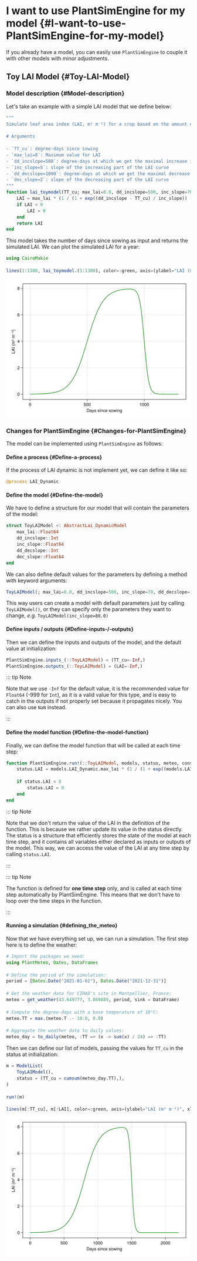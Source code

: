 
# I want to use PlantSimEngine for my model {#I-want-to-use-PlantSimEngine-for-my-model}

If you already have a model, you can easily use `PlantSimEngine` to couple it with other models with minor adjustments.

## Toy LAI Model {#Toy-LAI-Model}

### Model description {#Model-description}

Let&#39;s take an example with a simple LAI model that we define below:

```julia
"""
Simulate leaf area index (LAI, m² m⁻²) for a crop based on the amount of degree-days since sowing with a simple double-logistic function.

# Arguments

- `TT_cu`: degree-days since sowing
- `max_lai=8`: Maximum value for LAI
- `dd_incslope=500`: degree-days at which we get the maximal increase in LAI
- `inc_slope=5`: slope of the increasing part of the LAI curve
- `dd_decslope=1000`: degree-days at which we get the maximal decrease in LAI
- `dec_slope=2`: slope of the decreasing part of the LAI curve
"""
function lai_toymodel(TT_cu; max_lai=8.0, dd_incslope=500, inc_slope=70, dd_decslope=1000, dec_slope=20)
    LAI = max_lai * (1 / (1 + exp((dd_incslope - TT_cu) / inc_slope)) - 1 / (1 + exp((dd_decslope - TT_cu) / dec_slope)))
    if LAI < 0
        LAI = 0
    end
    return LAI
end
```


This model takes the number of days since sowing as input and returns the simulated LAI. We can plot the simulated LAI for a year:

```julia
using CairoMakie

lines(1:1300, lai_toymodel.(1:1300), color=:green, axis=(ylabel="LAI (m² m⁻²)", xlabel="Days since sowing"))
```

![](gmuzhla.png)

### Changes for PlantSimEngine {#Changes-for-PlantSimEngine}

The model can be implemented using `PlantSimEngine` as follows:

#### Define a process {#Define-a-process}

If the process of LAI dynamic is not implement yet, we can define it like so:

```julia
@process LAI_Dynamic
```


#### Define the model {#Define-the-model}

We have to define a structure for our model that will contain the parameters of the model:

```julia
struct ToyLAIModel <: AbstractLai_DynamicModel
    max_lai::Float64
    dd_incslope::Int
    inc_slope::Float64
    dd_decslope::Int
    dec_slope::Float64
end
```


We can also define default values for the parameters by defining a method with keyword arguments:

```julia
ToyLAIModel(; max_lai=8.0, dd_incslope=500, inc_slope=70, dd_decslope=1000, dec_slope=20) = ToyLAIModel(max_lai, dd_incslope, inc_slope, dd_decslope, dec_slope)
```


This way users can create a model with default parameters just by calling `ToyLAIModel()`, or they can specify only the parameters they want to change, _e.g._ `ToyLAIModel(inc_slope=80.0)`

#### Define inputs / outputs {#Define-inputs-/-outputs}

Then we can define the inputs and outputs of the model, and the default value at initialization:

```julia
PlantSimEngine.inputs_(::ToyLAIModel) = (TT_cu=-Inf,)
PlantSimEngine.outputs_(::ToyLAIModel) = (LAI=-Inf,)
```


::: tip Note

Note that we use `-Inf` for the default value, it is the recommended value for `Float64` (-999 for `Int`), as it is a valid value for this type, and is easy to catch in the outputs if not properly set because it propagates nicely. You can also use `NaN` instead.

:::

#### Define the model function {#Define-the-model-function}

Finally, we can define the model function that will be called at each time step:

```julia
function PlantSimEngine.run!(::ToyLAIModel, models, status, meteo, constants=nothing, extra=nothing)
    status.LAI = models.LAI_Dynamic.max_lai * (1 / (1 + exp((models.LAI_Dynamic.dd_incslope - status.TT_cu) / model.LAI_Dynamic.inc_slope)) - 1 / (1 + exp((models.LAI_Dynamic.dd_decslope - status.TT_cu) / models.LAI_Dynamic.dec_slope)))

    if status.LAI < 0
        status.LAI = 0
    end
end
```


::: tip Note

Note that we don&#39;t return the value of the LAI in the definition of the function. This is because we rather update its value in the status directly. The status is a structure that efficiently stores the state of the model at each time step, and it contains all variables either declared as inputs or outputs of the model. This way, we can access the value of the LAI at any time step by calling `status.LAI`.

:::

::: tip Note

The function is defined for **one time step** only, and is called at each time step automatically by PlantSimEngine. This means that we don&#39;t have to loop over the time steps in the function.

:::

#### Running a simulation {#defining_the_meteo}

Now that we have everything set up, we can run a simulation. The first step here is to define the weather:

```julia
# Import the packages we need:
using PlantMeteo, Dates, DataFrames

# Define the period of the simulation:
period = [Dates.Date("2021-01-01"), Dates.Date("2021-12-31")]

# Get the weather data for CIRAD's site in Montpellier, France:
meteo = get_weather(43.649777, 3.869889, period, sink = DataFrame)

# Compute the degree-days with a base temperature of 10°C:
meteo.TT = max.(meteo.T .- 10.0, 0.0)

# Aggregate the weather data to daily values:
meteo_day = to_daily(meteo, :TT => (x -> sum(x) / 24) => :TT)
```


Then we can define our list of models, passing the values for `TT_cu` in the status at initialization:

```julia
m = ModelList(
    ToyLAIModel(),
    status = (TT_cu = cumsum(meteo_day.TT),),
)

run!(m)

lines(m[:TT_cu], m[:LAI], color=:green, axis=(ylabel="LAI (m² m⁻²)", xlabel="Days since sowing"))
```

![](wklxnxh.png)
